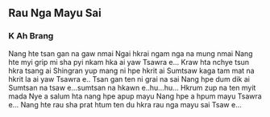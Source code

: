 ## Rau Nga Mayu Sai

### K Ah Brang

Nang hte tsan gan na gaw nmai
Ngai hkrai ngam nga na mung nmai
Nang hte myi grip mi sha pyi nkam hka ai yaw
Tsawra e...
Kraw hta nchye tsun hkra tsang ai
Shingran yup mang ni hpe hkrit ai
Sumtsaw kaga tam mat na hkrit la ai yaw
Tsawra e..
Tsan gan ten ni grai na sai
Nang hpe dum dik ai
Sumtsan na tsaw e...sumtsan na hkawn e..hu...hu...
Hkrum zup na ten myit mada
Nye a salum hta nang hpe apup mayu
Nang hpe a hpum mayu Tsawra e...
Nang hte rau sha prat htum ten du hkra rau nga mayu sai
Tsaw e...
